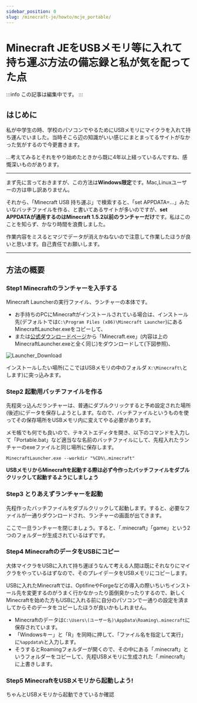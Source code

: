 ```yaml
---
sidebar_position: 0
slug: /minecraft-je/howto/mcje_portable/
---
```

# Minecraft JEをUSBメモリ等に入れて持ち運ぶ方法の備忘録と私が気を配ってた点

:::info
この記事は編集中です。
:::

## はじめに

私が中学生の時、学校のパソコンでやるためにUSBメモリにマイクラを入れて持ち運んでいました。当時そこら辺の知識がいい感じにまとまってるサイトがなかった気がするので今更書きます。

…考えてみるとそれをやり始めたときから既に4年以上経っているんですね、感慨深いものがあります。

***

まず先に言っておきますが、この方法は**Windows限定**です。Mac,Linuxユーザーの方は申し訳ありません。

それから、「Minecraft USB 持ち運ぶ」で検索すると、「set APPDATA=…」みたいなバッチファイルを作る、と書いてあるサイトが多いのですが、**set APPDATAが通用するのはMinecraft 1.5.2以前のランチャーだけ**です。私はこのことを知らず、かなり時間を浪費しました。

作業内容をミスるとマジでデータが消えかねないので注意して作業したほうが良いと思います。自己責任でお願いします。

***

## 方法の概要

### Step1 Minecraftのランチャーを入手する

Minecraft Launcherの実行ファイル、ランチャーの本体です。

- お手持ちのPCにMinecraftがインストールされている場合は、インストール先(デフォルトでは`C:\Program Files (x86)\Minecraft Launcher`)にあるMinecraftLauncher.exeをコピーして、
- または[公式ダウンロードページ](https://www.minecraft.net/ja-jp/download/alternative)から「Minecraft.exe」(内容は上のMinecraftLauncher.exeと全く同じ)をダウンロードして(下図参照)、

![Launcher_Download](https://firebasestorage.googleapis.com/v0/b/markdown-gaming.appspot.com/o/images%2Fuserupload%2FVtjimroDpNTowXhTh56Gbh5CAr63%2F9c912c77-818c-4317-ac86-e8cdbc4dd470.png?alt=media&token=0d35ae30-eeff-4071-bfe3-40e45b4b9f31)

インストールしたい場所(ここではUSBメモリの中のフォルダ `X:\Minecraft\`とします)に突っ込みます。

### Step2 起動用バッチファイルを作る

先程突っ込んだランチャーは、普通にダブルクリックすると予め設定された場所(後述)にデータを保存しようとします。なので、バッチファイルというものを使ってその保存場所をUSBメモリ内に変えてやる必要があります。

メモ帳でも何でも良いので、テキストエディタを開き、以下のコマンドを入力して「Portable.bat」など適当なな名前のバッチファイルにして、先程入れたランチャーのexeファイルと同じ場所に保存します。

```MinecraftLauncher.exe --workdir "%CD%\.minecraft"```

**USBメモリからMinecraftを起動する際は必ず今作ったバッチファイルをダブルクリックして起動するようにしましょう**

### Step3 とりあえずランチャーを起動

先程作ったバッチファイルをダブルクリックして起動します。すると、必要なファイルが一通りダウンロードされ、ランチャーの画面が出てきます。

ここで一旦ランチャーを閉じましょう。すると、「.minecraft」「game」という2つのフォルダーが生成されているはずです。

### Step4 MinecraftのデータをUSBにコピー

大体マイクラをUSBに入れて持ち運ぼうなんて考える人間は既にそれなりにマイクラをやっているはずなので、そのプレイデータをUSBメモリにコピーします。

USBに入れたMinecraftでは、OptifineやForgeなどの導入の際いちいちインストール先を変更するのがうまく行かなかったり面倒臭かったりするので、新しくMinecraftを始めた方もUSBに入れる前に自分のパソコンで一通りの設定を済ましてからそのデータをコピーしたほうが良いかもしれません。

- Minecraftのデータは`C:\Users\(ユーザー名)\AppData\Roaming\.minecraft`に保存されています。
- 「Windowsキー」と「R」を同時に押して、「ファイル名を指定して実行」に`%appdata%`と入力します。
- そうするとRoamingフォルダーが開くので、その中にある「.minecraft」というフォルダーをコピーして、先程USBメモリに生成された「.minecraft」に上書きします。

### Step5 MinecraftをUSBメモリから起動しよう!

ちゃんとUSBメモリから起動できているか確認